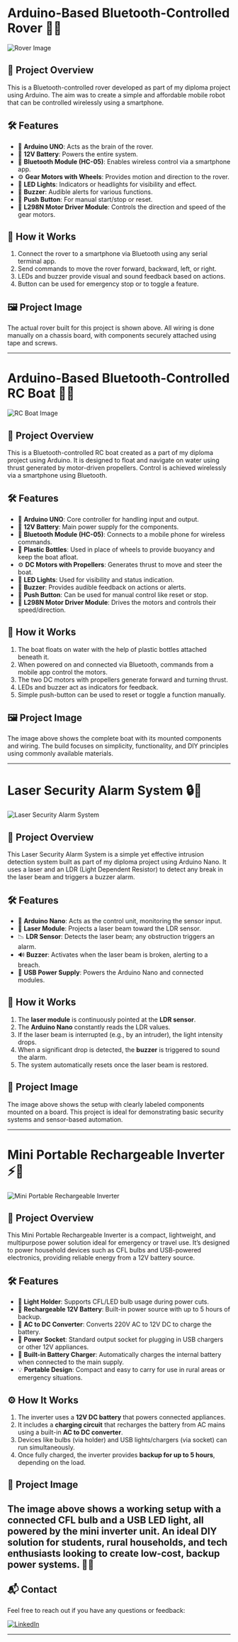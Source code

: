 # Arduino-Based Bluetooth-Controlled Rover 🚗📱

![Rover Image](./images/Rover.jpg)

## 🔧 Project Overview

This is a Bluetooth-controlled rover developed as part of my diploma project using Arduino. The aim was to create a simple and affordable mobile robot that can be controlled wirelessly using a smartphone.

## 🛠️ Features

- 🤖 **Arduino UNO**: Acts as the brain of the rover.
- 🔋 **12V Battery**: Powers the entire system.
- 📶 **Bluetooth Module (HC-05)**: Enables wireless control via a smartphone app.
- ⚙️ **Gear Motors with Wheels**: Provides motion and direction to the rover.
- 🔦 **LED Lights**: Indicators or headlights for visibility and effect.
- 📢 **Buzzer**: Audible alerts for various functions.
- 🔘 **Push Button**: For manual start/stop or reset.
- 🔌 **L298N Motor Driver Module**: Controls the direction and speed of the gear motors.

## 📲 How it Works

1. Connect the rover to a smartphone via Bluetooth using any serial terminal app.
2. Send commands to move the rover forward, backward, left, or right.
3. LEDs and buzzer provide visual and sound feedback based on actions.
4. Button can be used for emergency stop or to toggle a feature.

## 🖼️ Project Image

The actual rover built for this project is shown above. All wiring is done manually on a chassis board, with components securely attached using tape and screws.

---

# Arduino-Based Bluetooth-Controlled RC Boat 🚤📱

![RC Boat Image](./images/RC_Boat.jpg)

## 🔧 Project Overview

This is a Bluetooth-controlled RC boat created as a part of my diploma project using Arduino. It is designed to float and navigate on water using thrust generated by motor-driven propellers. Control is achieved wirelessly via a smartphone using Bluetooth.

## 🛠️ Features

- 🤖 **Arduino UNO**: Core controller for handling input and output.
- 🔋 **12V Battery**: Main power supply for the components.
- 📶 **Bluetooth Module (HC-05)**: Connects to a mobile phone for wireless commands.
- 🛶 **Plastic Bottles**: Used in place of wheels to provide buoyancy and keep the boat afloat.
- ⚙️ **DC Motors with Propellers**: Generates thrust to move and steer the boat.
- 🔦 **LED Lights**: Used for visibility and status indication.
- 📢 **Buzzer**: Provides audible feedback on actions or alerts.
- 🔘 **Push Button**: Can be used for manual control like reset or stop.
- 🔌 **L298N Motor Driver Module**: Drives the motors and controls their speed/direction.

## 🌊 How it Works

1. The boat floats on water with the help of plastic bottles attached beneath it.
2. When powered on and connected via Bluetooth, commands from a mobile app control the motors.
3. The two DC motors with propellers generate forward and turning thrust.
4. LEDs and buzzer act as indicators for feedback.
5. Simple push-button can be used to reset or toggle a function manually.

## 🖼️ Project Image

The image above shows the complete boat with its mounted components and wiring. The build focuses on simplicity, functionality, and DIY principles using commonly available materials.

---

# Laser Security Alarm System 🔒🔦

![Laser Security Alarm System](./images/Laser_security_alarm_system.jpg)

## 🔧 Project Overview

This Laser Security Alarm System is a simple yet effective intrusion detection system built as part of my diploma project using Arduino Nano. It uses a laser and an LDR (Light Dependent Resistor) to detect any break in the laser beam and triggers a buzzer alarm.

## 🛠️ Features

- 🧠 **Arduino Nano**: Acts as the control unit, monitoring the sensor input.
- 🔦 **Laser Module**: Projects a laser beam toward the LDR sensor.
- 📉 **LDR Sensor**: Detects the laser beam; any obstruction triggers an alarm.
- 🔊 **Buzzer**: Activates when the laser beam is broken, alerting to a breach.
- 🔌 **USB Power Supply**: Powers the Arduino Nano and connected modules.

## 🚨 How it Works

1. The **laser module** is continuously pointed at the **LDR sensor**.
2. The **Arduino Nano** constantly reads the LDR values.
3. If the laser beam is interrupted (e.g., by an intruder), the light intensity drops.
4. When a significant drop is detected, the **buzzer** is triggered to sound the alarm.
5. The system automatically resets once the laser beam is restored.

## 📸 Project Image

The image above shows the setup with clearly labeled components mounted on a board. This project is ideal for demonstrating basic security systems and sensor-based automation.

---

# Mini Portable Rechargeable Inverter ⚡🔋

![Mini Portable Rechargeable Inverter](./images/Mini_inverter.jpg)

## 🔧 Project Overview

This Mini Portable Rechargeable Inverter is a compact, lightweight, and multipurpose power solution ideal for emergency or travel use. It’s designed to power household devices such as CFL bulbs and USB-powered electronics, providing reliable energy from a 12V battery source.

## 🛠️ Features

- 🔌 **Light Holder**: Supports CFL/LED bulb usage during power cuts.
- 🔋 **Rechargeable 12V Battery**: Built-in power source with up to 5 hours of backup.
- 🔄 **AC to DC Converter**: Converts 220V AC to 12V DC to charge the battery.
- 🔌 **Power Socket**: Standard output socket for plugging in USB chargers or other 12V appliances.
- 🔋 **Built-in Battery Charger**: Automatically charges the internal battery when connected to the main supply.
- 💡 **Portable Design**: Compact and easy to carry for use in rural areas or emergency situations.

## ⚙️ How It Works

1. The inverter uses a **12V DC battery** that powers connected appliances.
2. It includes a **charging circuit** that recharges the battery from AC mains using a built-in **AC to DC converter**.
3. Devices like bulbs (via holder) and USB lights/chargers (via socket) can run simultaneously.
4. Once fully charged, the inverter provides **backup for up to 5 hours**, depending on the load.

## 📸 Project Image

The image above shows a working setup with a connected CFL bulb and a USB LED light, all powered by the mini inverter unit.
An ideal DIY solution for students, rural households, and tech enthusiasts looking to create low-cost, backup power systems. 🌟🔌
---

## 📬 Contact

Feel free to reach out if you have any questions or feedback:

[![LinkedIn](https://img.shields.io/badge/LinkedIn-Prashant%20Maurya-blue?style=flat-square&logo=linkedin)](https://www.linkedin.com/in/prashant-maurya-017776246/)

---
